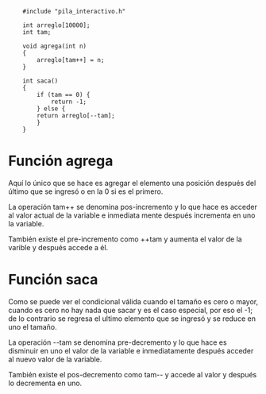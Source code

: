 ```
	#include "pila_interactivo.h"

	int arreglo[10000];
	int tam;

	void agrega(int n)
	{
		arreglo[tam++] = n;
	}

	int saca()
	{
		if (tam == 0) {
			return -1;
		} else {
		return arreglo[--tam];
		}	
	}
```

# Función agrega

Aquí lo único que se hace es agregar el elemento una posición después del último que se ingresó o en la 0 si es el primero.

La operación tam++ se denomina pos-incremento y lo que hace es acceder al valor actual de la variable e inmediata mente después incrementa en uno la variable.

También existe el pre-incremento como ++tam y aumenta el valor de la varible y después accede a él.

# Función saca

Como se puede ver el condicional válida cuando el tamaño es cero o mayor, cuando es cero no hay nada que sacar y es el caso especial, por eso el -1; de lo contrario se regresa el ultimo elemento que se ingresó y se reduce en uno el tamaño.

La operación --tam se denomina pre-decremento y lo que hace es disminuir en uno el valor de la variable e inmediatamente después acceder al nuevo valor de la variable.

También existe el pos-decremento como tam-- y accede al valor y después lo decrementa en uno.
